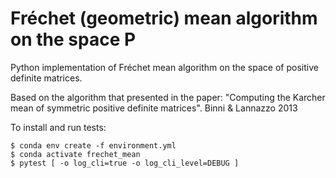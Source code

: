 # Fréchet (geometric) mean algorithm on the space P
Python implementation of Fréchet mean algorithm on the space of positive definite matrices.

Based on the algorithm that presented in the paper:
"Computing the Karcher mean of symmetric positive definite matrices". Binni & Lannazzo 2013


To install and run tests: 

```
$ conda env create -f environment.yml
$ conda activate frechet_mean
$ pytest [ -o log_cli=true -o log_cli_level=DEBUG ]

```




